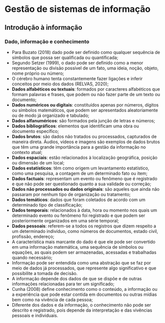# Gestão de sistemas de informação

## Introdução à informação

### Dado, informação e conhecimento

- Para Buzato (2018) dado pode ser definido como qualquer sequência de símbolos que possa ser qualificada ou quantificada;
- Segundo Setzer (1999), o dado pode ser definido como a menor representação ou divisão possível de um fato, uma ideia, noção, objeto, nome próprio ou número;
- O cérebro humano tenta constantemente fazer ligações e inferir conceitos por meio dos dados (RELVAS, 2020);
- **Dados alfabéticos ou textuais**: formados por caracteres alfabéticos que formam palavras e frases, que podem ou não fazer parte de um texto ou documento;
- **Dados numéricos ou digitais**: constituídos apenas por números, dígitos ou símbolos matemáticos, que podem ser apresentados aleatoriamente ou de modo já organizado e tabulado;
- **Dados alfanuméricos**: são formados pela junção de letras e números;
- **Dados bibliográficos**: elementos que identificam uma obra ou documento específico;
- **Dados brutos**: são dados não tratados ou processados, capturados de maneira direta. Áudios, vídeos e imagens são exemplos de dados brutos que têm uma grande importância para a gestão da informação no contexto atual;
- **Dados espaciais**: estão relacionados à localização geográfica, posição ou dimensão de um local;
- **Dados estatísticos**: têm como origem um levantamento estatístico, como uma pesquisa, a contagem de um determinado fato ou item;
- **Dados factuais**: representam um evento ou fenômeno que é registrado e que não pode ser questionado quanto a sua validade ou correção;
- **Dados não processados ou dados originais**: são aqueles que ainda não passaram por nenhum tipo de organização ou tratamento;
- **Dados temáticos**: dados que foram coletados de acordo com um determinado tipo de classificação;
- **Dados temporais**: relacionados à data, hora ou momento nos quais um determinado evento ou fenômeno foi registrado e que podem ser posteriormente organizados em uma série temporal;
- **Dados pessoais**: referem-se a todos os registros que dizem respeito a um determinado indivíduo, como números de documentos, estado civil, profissão, endereço;
- A característica mais marcante do dado é que ele pode ser convertido em uma informação matemática, uma sequência de símbolos ou equações, as quais podem ser armazenadas, acessadas e trabalhadas quando necessário;
- Informação pode ser entendida como uma abstração que se faz por meio de dados já processados, que represente algo significativo e que possibilite a tomada de decisão.
- A informação depende dos dados de que se dispõe e de outras informações relacionadas para ter um significado;
- Cunha (2008) define conhecimento como o conteúdo, a informação ou a experiência que pode estar contida em documentos ou outras mídias bem como na vivência de cada pessoa;
- Diferente dos dados e da informação, o conhecimento não pode ser descrito e registrado, pois depende da interpretação e das vivências pessoais e individuais.
